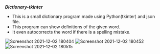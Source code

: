 ***Dictionary-tkinter***
   - This is a small dictionary program made using Python(tkinter) and json file.
   - This program can show definitions of the given word.
   -  It even autocorrects the word if there is a spelling mistake.
 
![Screenshot 2021-12-02 180404](https://user-images.githubusercontent.com/82490587/144437525-060ea03e-932e-4c1d-9e48-6c1a04521750.png)
![Screenshot 2021-12-02 180452](https://user-images.githubusercontent.com/82490587/144437508-b43fdfb2-c17b-40e6-9f30-3d6d9435b6b5.png)
![Screenshot 2021-12-02 180515](https://user-images.githubusercontent.com/82490587/144437490-db17e60b-2314-4792-8ac9-0b2e3cb08960.png)


